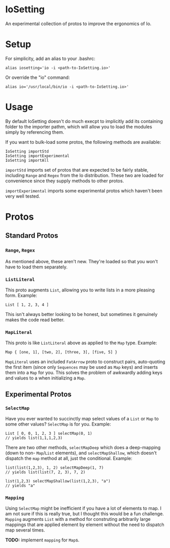 # IoSetting
An experimental collection of protos to improve the ergonomics of Io.

# Setup
For simplicity, add an alias to your .bashrc:

	alias iosetting='io -i <path-to-IoSetting.io>'

Or override the "io" command:

	alias io='/usr/local/bin/io -i <path-to-IoSetting.io>'

# Usage

By default IoSetting doesn't do much execpt to implicitly add its containing folder to the importer pathm, which will allow you to load the modules simply by referencing them.

If you want to bulk-load some protos, the following methods are available:

	IoSetting importStd
	IoSetting importExperimental
	IoSetting importAll

```importStd``` imports set of protos that are expected to be fairly stable, including ```Range``` and ```Regex``` from the Io distribution. These two are loaded for convenience since they supply methods to other protos.

```importExperimental``` imports some experimental protos which haven't been very well tested.

# Protos

## Standard Protos

### ```Range```, ```Regex```

As mentioned above, these aren't new. They're loaded so that you won't have to load them separately.

### ```ListLiteral```

This proto augments ```List```, allowing you to write lists in a more pleasing form. Example:

	List [ 1, 2, 3, 4 ]

This isn't always better looking to be honest, but sometimes it genuinely makes the code read better.

### ```MapLiteral```

This proto is like ```ListLiteral``` above as applied to the ```Map``` type. Example:

	Map { [one, 1], [two, 2], [three, 3], [five, 5] }

```MapLiteral``` uses an included ```FatArrow``` proto to construct pairs, auto-quoting the first item (since only ```Sequences``` may be used as ```Map``` keys) and inserts them into a ```Map``` for you. This solves the problem of awkwardly adding keys and values to a when initializing a ```Map```.

## Experimental Protos

### ```SelectMap```

Have you ever wanted to succinctly map select values of a ```List``` or ```Map``` to some other values? ```SelectMap``` is for you. Example:

	List [ 0, 0, 1, 2, 3 ] selectMap(0, 1)
	// yields list(1,1,1,2,3)

There are two other methods, ```selectMapDeep``` which does a deep-mapping (down to non- ```Map```/```List``` elements), and ```selectMapShallow```, which doesn't dispatch the ```map``` method at all, just the conditional. Example:

	list(list(1,2,3), 1, 2) selectMapDeep(1, 7)
	// yields list(list(7, 2, 3), 7, 2)
	
	list(1,2,3) selectMapShallow(list(1,2,3), "a")
	// yields "a"

### ```Mapping```

Using ```SelectMap``` might be inefficient if you have a lot of elements to map. I am not sure if this is really true, but I thought this would be a fun challenge. ```Mapping``` augments ```List``` with a method for construting arbitrarily large mappings that are applied element by element without the need to dispatch map several times.

**TODO:** implement ```mapping``` for ```Map```s.

